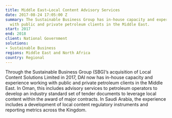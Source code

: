 ```yaml
---
title: Middle East—Local Content Advisory Services
date: 2017-08-24 17:05:00 Z
summary: The Sustainable Business Group has in-house capacity and experience working
  with public and private petroleum clients in the Middle East.
start: 2017
end: 2018
client: National Government
solutions:
- Sustainable Business
regions: Middle East and North Africa
country: Regional
---
```


Through the Sustainable Business Group (SBG)’s acquisition of Local Content Solutions Limited in 2017, DAI now has in-house capacity and experience working with public and private petroleum clients in the Middle East. In Oman, this includes advisory services to petroleum operators to develop an industry standard set of tender documents to leverage local content within the award of major contracts. In Saudi Arabia, the experience includes a development of local content regulatory instruments and reporting metrics across the Kingdom.
